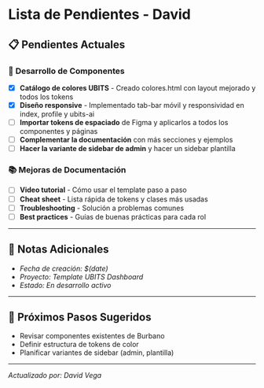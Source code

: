 # Lista de Pendientes - David

## 📋 **Pendientes Actuales**

### 🔧 **Desarrollo de Componentes**

- [x] **Catálogo de colores UBITS** - Creado colores.html con layout mejorado y todos los tokens
- [x] **Diseño responsive** - Implementado tab-bar móvil y responsividad en index, profile y ubits-ai
- [ ] **Importar tokens de espaciado** de Figma y aplicarlos a todos los componentes y páginas
- [ ] **Complementar la documentación** con más secciones y ejemplos
- [ ] **Hacer la variante de sidebar de admin** y hacer un sidebar plantilla

### 📚 **Mejoras de Documentación**

- [ ] **Video tutorial** - Cómo usar el template paso a paso
- [ ] **Cheat sheet** - Lista rápida de tokens y clases más usadas
- [ ] **Troubleshooting** - Solución a problemas comunes
- [ ] **Best practices** - Guías de buenas prácticas para cada rol

---

## 📝 **Notas Adicionales**
- *Fecha de creación: $(date)*
- *Proyecto: Template UBITS Dashboard*
- *Estado: En desarrollo activo*

---

## 🎯 **Próximos Pasos Sugeridos**
- Revisar componentes existentes de Burbano
- Definir estructura de tokens de color
- Planificar variantes de sidebar (admin, plantilla)

---

*Actualizado por: David Vega*

